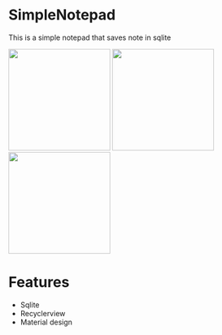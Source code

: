 # SimpleNotepad
This is a simple notepad that saves note in sqlite

<img src="https://github.com/Anahitavakoli/DigiShop/blob/master/Screenshot01.JPG" width="200"> <img src="https://github.com/Anahitavakoli/DigiShop/blob/master/Screenshot02.JPG" width="200"> <img src="https://github.com/Anahitavakoli/DigiShop/blob/master/Screenshot03.JPG" width="200">


# Features
- Sqlite
- Recyclerview
- Material design

